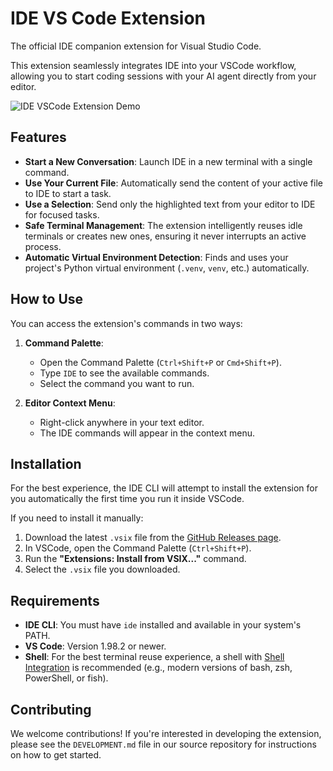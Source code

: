 # IDE VS Code Extension

The official IDE companion extension for Visual Studio Code.

This extension seamlessly integrates IDE into your VSCode workflow, allowing you to start coding sessions with your AI agent directly from your editor.

![IDE VSCode Extension Demo](https://raw.githubusercontent.com/hanzoai/ide/main/assets/images/vscode-extension-demo.gif)

## Features

- **Start a New Conversation**: Launch IDE in a new terminal with a single command.
- **Use Your Current File**: Automatically send the content of your active file to IDE to start a task.
- **Use a Selection**: Send only the highlighted text from your editor to IDE for focused tasks.
- **Safe Terminal Management**: The extension intelligently reuses idle terminals or creates new ones, ensuring it never interrupts an active process.
- **Automatic Virtual Environment Detection**: Finds and uses your project's Python virtual environment (`.venv`, `venv`, etc.) automatically.

## How to Use

You can access the extension's commands in two ways:

1.  **Command Palette**:
    - Open the Command Palette (`Ctrl+Shift+P` or `Cmd+Shift+P`).
    - Type `IDE` to see the available commands.
    - Select the command you want to run.

2.  **Editor Context Menu**:
    - Right-click anywhere in your text editor.
    - The IDE commands will appear in the context menu.

## Installation

For the best experience, the IDE CLI will attempt to install the extension for you automatically the first time you run it inside VSCode.

If you need to install it manually:
1.  Download the latest `.vsix` file from the [GitHub Releases page](https://github.com/hanzoai/ide/releases).
2.  In VSCode, open the Command Palette (`Ctrl+Shift+P`).
3.  Run the **"Extensions: Install from VSIX..."** command.
4.  Select the `.vsix` file you downloaded.

## Requirements

- **IDE CLI**: You must have `ide` installed and available in your system's PATH.
- **VS Code**: Version 1.98.2 or newer.
- **Shell**: For the best terminal reuse experience, a shell with [Shell Integration](https://code.visualstudio.com/docs/terminal/shell-integration) is recommended (e.g., modern versions of bash, zsh, PowerShell, or fish).

## Contributing

We welcome contributions! If you're interested in developing the extension, please see the `DEVELOPMENT.md` file in our source repository for instructions on how to get started.
